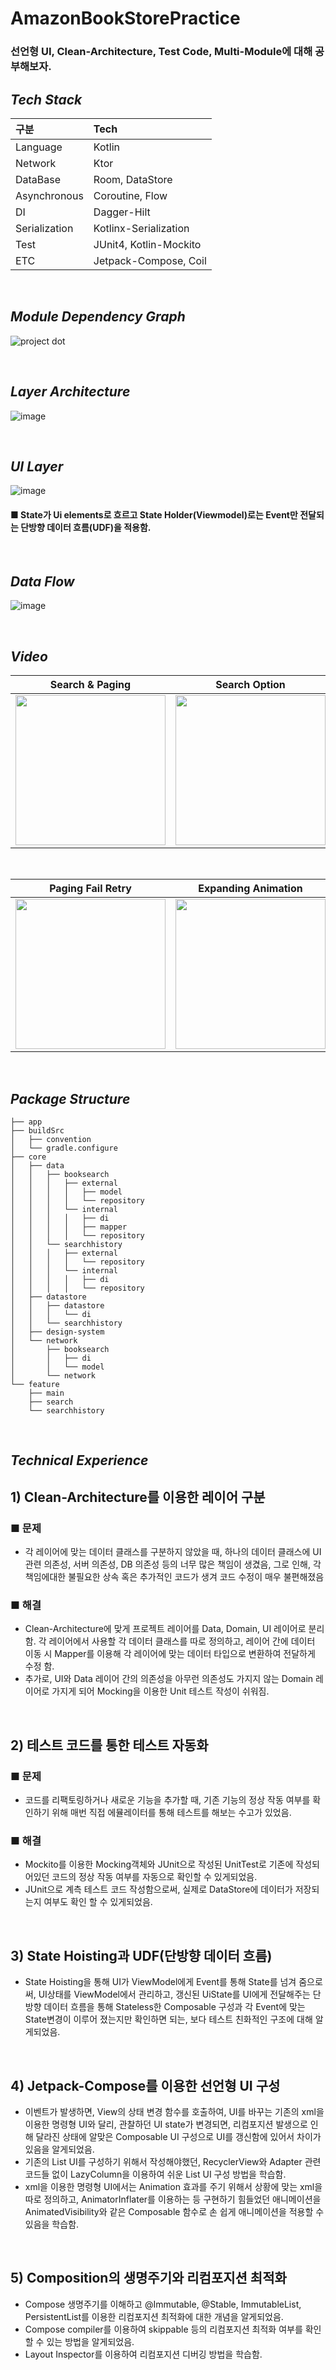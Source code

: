 # AmazonBookStorePractice
### 선언형 UI, Clean-Architecture, Test Code, Multi-Module에 대해 공부해보자.

## *****Tech Stack***** 
| 구분 | Tech |
|:---|:---------------------------------------------------------------------------|
| Language | Kotlin |
| Network | Ktor |
| DataBase | Room, DataStore |
| Asynchronous | Coroutine, Flow |
| DI | Dagger-Hilt |
| Serialization | Kotlinx-Serialization |
| Test | JUnit4, Kotlin-Mockito |
| ETC |Jetpack-Compose, Coil |
</br>

## *****Module Dependency Graph***** 
![project dot](https://github.com/user-attachments/assets/62324438-e056-4e93-99d3-322b08fe516f)

</br>

## *****Layer Architecture***** 
![image](https://github.com/user-attachments/assets/beeae049-ce86-49bd-8b56-877c9a415fe5)

</br>

## *****UI Layer***** 
![image](https://github.com/user-attachments/assets/95423d48-7327-49ca-a189-a7743efa27df)
#### ■ State가 Ui elements로 흐르고 State Holder(Viewmodel)로는 Event만 전달되는 단방향 데이터 흐름(UDF)을 적용함.

</br>

## *****Data Flow***** 
![image](https://github.com/user-attachments/assets/3bccbf96-9fd8-490e-a63a-7df755973200)

</br>

## *****Video***** 
|Search & Paging|Search Option|Search History|
|:-----:|:-----:|:-----:|
|<img width="240" src="https://github.com/user-attachments/assets/130b4506-dee1-417a-88f0-f9de86f5a5df">|<img width="240" src="https://github.com/user-attachments/assets/3f2ebd5c-24de-4c5a-8816-dde4b2fde524">|<img width="240" src="https://github.com/user-attachments/assets/3a3315ef-94fa-4970-a8ee-fffbf559e290">|

</br>

|Paging Fail Retry|Expanding Animation|DetailScren|DetailWebView|
|:-----:|:-----:|:-----:|:-----:|
|<img width="240" src="https://github.com/user-attachments/assets/017310d8-9753-447d-bb24-7b5720f5ca89">|<img width="240" src="https://github.com/user-attachments/assets/cea9a938-a294-44c0-9fc5-805b169923ab">|<img width="240" src="https://github.com/user-attachments/assets/2f5f1b26-c7f2-43b6-9c3f-adeb77d27562">|<img width="240" src="https://github.com/user-attachments/assets/fd58faed-03f2-40f1-9f3b-a6f620e2221b">

</br>

## *****Package Structure***** 
```
├── app
├── buildSrc
│   ├── convention
│   └── gradle.configure
├── core
│   ├── data
│   │   ├── booksearch
│   │   │   ├── external
│   │   │   │   ├── model
│   │   │   │   └── repository
│   │   │   └── internal
│   │   │   │   ├── di
│   │   │   │   ├── mapper
│   │   │   │   └── repository
│   │   └── searchhistory
│   │   │   ├── external
│   │   │   │   └── repository
│   │   │   └── internal
│   │   │   │   ├── di
│   │   │   │   └── repository
│   ├── datastore
│   │   ├── datastore
│   │   │   └── di
│   │   └── searchhistory
│   ├── design-system
│   └── network
│       ├── booksearch
│       │   ├── di
│       │   └── model
│       └── network
└── feature
    ├── main
    ├── search
    └── searchhistory
```
</br>

## *****Technical Experience*****

## 1) Clean-Architecture를 이용한 레이어 구분
### ■ 문제
- 각 레이어에 맞는 데이터 클래스를 구분하지 않았을 때, 하나의 데이터 클래스에 UI 관련 의존성, 서버 의존성,
DB 의존성 등의 너무 많은 책임이 생겼음, 그로 인해, 각 책임에대한 불필요한 상속 혹은 추가적인 코드가 생겨
코드 수정이 매우 불편해졌음
### ■ 해결
- Clean-Architecture에 맞게 프로젝트 레이어를 Data, Domain, UI 레이어로 분리함. 각 레이어에서 사용할 각
데이터 클래스를 따로 정의하고, 레이어 간에 데이터 이동 시 Mapper를 이용해 각 레이어에 맞는 데이터
타입으로 변환하여 전달하게 수정 함.
- 추가로, UI와 Data 레이어 간의 의존성을 아무런 의존성도 가지지 않는 Domain 레이어로 가지게 되어
Mocking을 이용한 Unit 테스트 작성이 쉬워짐.

</br>

## 2) 테스트 코드를 통한 테스트 자동화
### ■ 문제
- 코드를 리팩토링하거나 새로운 기능을 추가할 때,
기존 기능의 정상 작동 여부를 확인하기 위해 매번 직접 에뮬레이터를 통해 테스트를 해보는 수고가 있었음.
### ■ 해결
- Mockito를 이용한 Mocking객체와 JUnit으로 작성된 UnitTest로 기존에 작성되어있던 코드의 정상 작동
여부를 자동으로 확인할 수 있게되었음.
- JUnit으로 계측 테스트 코드 작성함으로써, 실제로 DataStore에 데이터가 저장되는지 여부도 확인 할 수
있게되었음.

</br>

## 3) State Hoisting과 UDF(단방향 데이터 흐름)
- State Hoisting을 통해 UI가 ViewModel에게 Event를 통해 State를 넘겨 줌으로써, UI상태를 ViewModel에서
관리하고, 갱신된 UiState를 UI에게 전달해주는 단방향 데이터 흐름을 통해 Stateless한 Composable 구성과 각
Event에 맞는 State변경이 이루어 졌는지만 확인하면 되는, 보다 테스트 친화적인 구조에 대해 알게되었음.

</br>

## 4) Jetpack-Compose를 이용한 선언형 UI 구성
- 이벤트가 발생하면, View의 상태 변경 함수를 호출하여, UI를 바꾸는 기존의 xml을 이용한 명령형 UI와 달리,
관찰하던 UI state가 변경되면, 리컴포지션 발생으로 인해 달라진 상태에 알맞은 Composable UI 구성으로 UI를
갱신함에 있어서 차이가 있음을 알게되었음.
- 기존의 List UI를 구성하기 위해서 작성해야했던, RecyclerView와 Adapter 관련 코드들 없이 LazyColumn을
이용하여 쉬운 List UI 구성 방법을 학습함.
- xml을 이용한 명령형 UI에서는 Animation 효과를 주기 위해서 상황에 맞는 xml을 따로 정의하고,
AnimatorInflater를 이용하는 등 구현하기 힘들었던 애니메이션을 AnimatedVisibility와 같은 Composable
함수로 손 쉽게 애니메이션을 적용할 수 있음을 학습함.

</br>

## 5) Composition의 생명주기와 리컴포지션 최적화
- Compose 생명주기를 이해하고 @Immutable, @Stable, ImmutableList, PersistentList를 이용한
리컴포지션 최적화에 대한 개념을 알게되었음.
- Compose compiler를 이용하여 skippable 등의 리컴포지션 최적화 여부를 확인 할 수 있는 방법을 알게되었음.
- Layout Inspector를 이용하여 리컴포지션 디버깅 방법을 학습함.
